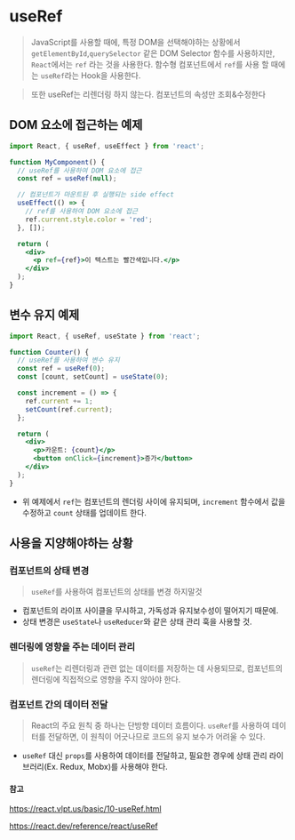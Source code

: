 # useRef
> JavaScript를 사용할 때에, 특정 DOM을 선택해야하는 상황에서 `getElementById`,`querySelector` 같은 DOM Selector 함수를 사용하지만,
`React`에서는 `ref` 라는 것을 사용한다. 함수형 컴포넌트에서 `ref`를 사용 할 때에는 `useRef`라는 Hook을 사용한다.

>  또한 useRef는 리렌더링 하지 않는다. 컴포넌트의 속성만 조회&수정한다

## DOM 요소에 접근하는 예제
```jsx
import React, { useRef, useEffect } from 'react';

function MyComponent() {
  // useRef를 사용하여 DOM 요소에 접근
  const ref = useRef(null);

  // 컴포넌트가 마운트된 후 실행되는 side effect
  useEffect(() => {
    // ref를 사용하여 DOM 요소에 접근
    ref.current.style.color = 'red';
  }, []);

  return (
    <div>
      <p ref={ref}>이 텍스트는 빨간색입니다.</p>
    </div>
  );
}
```

## 변수 유지 예제
```jsx
import React, { useRef, useState } from 'react';

function Counter() {
  // useRef를 사용하여 변수 유지
  const ref = useRef(0);
  const [count, setCount] = useState(0);

  const increment = () => {
    ref.current += 1;
    setCount(ref.current);
  };

  return (
    <div>
      <p>카운트: {count}</p>
      <button onClick={increment}>증가</button>
    </div>
  );
}
```
* 위 예제에서 `ref`는 컴포넌트의 렌더링 사이에 유지되며, `increment` 함수에서 값을 수정하고 `count` 상태를 업데이트 한다.


## 사용을 지양해야하는 상황

### 컴포넌트의 상태 변경

> `useRef`를 사용하여 컴포넌트의 상태를 변경 하지말것
* 컴포넌트의 라이프 사이클을 무시하고, 가독성과 유지보수성이 떨어지기 때문에.
* 상태 변경은 `useState`나 `useReducer`와 같은 상태 관리 훅을 사용할 것.

### 렌더링에 영향을 주는 데이터 관리
> `useRef`는 리렌더링과 관련 없는 데이터를 저장하는 데 사용되므로, 컴포넌트의 렌더링에 직접적으로 영향을 주지 않아야 한다.

### 컴포넌트 간의 데이터 전달
> React의 주요 원칙 중 하나는 단방향 데이터 흐름이다. `useRef`를 사용하여 데이터를 전달하면, 이 원칙이 어긋나므로 코드의 유지 보수가 어려울 수 있다.

* `useRef` 대신 `props`를 사용하여 데이터를 전달하고, 필요한 경우에 상태 관리 라이브러리(Ex. Redux, Mobx)를 사용해야 한다.


#### 참고
https://react.vlpt.us/basic/10-useRef.html

https://react.dev/reference/react/useRef